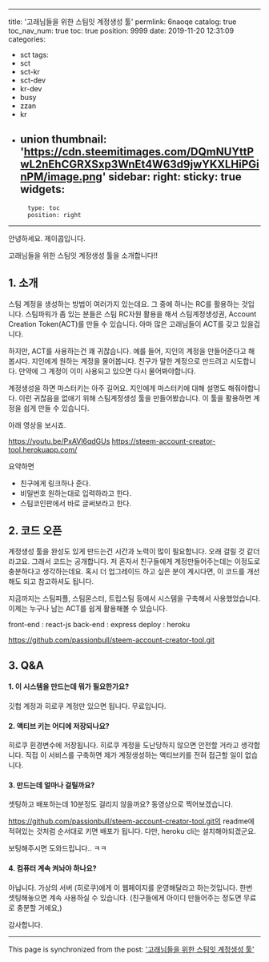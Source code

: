 
---
title: '고래님들을 위한 스팀잇 계정생성 툴'
permlink: 6naoqe
catalog: true
toc_nav_num: true
toc: true
position: 9999
date: 2019-11-20 12:31:09
categories:
- sct
tags:
- sct
- sct-kr
- sct-dev
- kr-dev
- busy
- zzan
- kr
- union
thumbnail: 'https://cdn.steemitimages.com/DQmNUYttPwL2nEhCGRXSxp3WnEt4W63d9jwYKXLHiPGinPM/image.png'
sidebar:
    right:
        sticky: true
widgets:
    -
        type: toc
        position: right
---


안녕하세요. 제이콥입니다.

고래님들을 위한 스팀잇 계정생성 툴을 소개합니다!!

## 1. 소개

스팀 계정을 생성하는 방법이 여러가지 있는데요. 그 중에 하나는 RC를 활용하는 것입니다. 스팀파워가 좀 있는 분들은 스팀 RC자원 활용을 해서 스팀계정생성권, Account Creation Token(ACT)를 만들 수 있습니다. 아마 많은 고래님들이 ACT를 갖고 있을겁니다.

하지만, ACT를 사용하는건 꽤 귀찮습니다. 예를 들어, 지인의 계정을 만들어준다고 해봅시다. 지인에게 원하는 계정을 물어봅니다. 친구가 말한 계정으로 만드려고 시도합니다. 만약에 그 계정이 이미 사용되고 있으면 다시 물어봐야합니다. 

계정생성을 하면 마스터키는 아주 길어요. 지인에게 마스터키에 대해 설명도 해줘야합니다. 이런 귀찮음을 없애기 위해 스팀계정생성 툴을 만들어봤습니다. 이 툴을 활용하면 계정을 쉽게 만들 수 있습니다.

아래 영상을 보시죠.

https://youtu.be/PxAVl6qdGUs
https://steem-account-creator-tool.herokuapp.com/

요약하면

* 친구에게 링크하나 준다.
* 비밀번호 원하는대로 입력하라고 한다.
* 스팀코인판에서 바로 글써보라고 한다.


## 2. 코드 오픈

계정생성 툴을 완성도 있게 만드는건 시간과 노력이 많이 필요합니다. 오래 걸릴 것 같더라고요. 그래서 코드는 공개합니다. 저 혼자서 친구들에게 계정만들어주는데는 이정도로 충분하다고 생각하는데요. 혹시 더 업그레이드 하고 싶은 분이 계시다면, 이 코드를 개선해도 되고 참고하셔도 됩니다. 

지금까지는 스팀피플, 스팀몬스터, 트립스팀 등에서 시스템을 구축해서 사용했었습니다. 이제는 누구나 남는 ACT를 쉽게 활용해볼 수 있습니다.

front-end : react-js
back-end : express
deploy : heroku


https://github.com/passionbull/steem-account-creator-tool.git


## 3. Q&A
#### 1. 이 시스템을 만드는데 뭐가 필요한가요?

깃헙 계정과 히로쿠 계정만 있으면 됩니다. 무료입니다.

#### 2. 액티브 키는 어디에 저장되나요?

히로쿠 횐경변수에 저장됩니다. 히로쿠 계정을 도난당하지 않으면 안전할 거라고 생각합니다. 직접 이 서비스를 구축하면 제가 계정생성하는 액티브키를 전혀 접근할 일이 없습니다.

#### 3. 만드는데 얼마나 걸릴까요?

셋팅하고 배포하는데 10분정도 걸리지 않을까요? 동영상으로 찍어보겠습니다.

https://github.com/passionbull/steem-account-creator-tool.git의 readme에 적혀있는 것처럼 순서대로 키면 배포가 됩니다. 다만, heroku cli는 설치해야되겠군요.

보팅해주시면 도와드립니다.. ㅋㅋ

#### 4. 컴퓨터 계속 켜놔야 하나요?

아닙니다. 가상의 서버 (히로쿠)에게 이 웹페이지를 운영해달라고 하는것입니다. 한번 셋팅해놓으면 계속 사용하실 수 있습니다. (친구들에게 아이디 만들어주는 정도면 무료로 충분할 거에요,)

감사합니다.

- - -

This page is synchronized from the post: ['고래님들을 위한 스팀잇 계정생성 툴'](https://steemit.com/@jacobyu/6naoqe)
